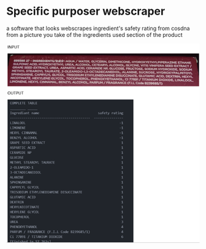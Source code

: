 # Specific purposer webscraper
a software that looks webscrapes ingredient's safety rating from cosdna from a picture you take of the ingredients used section of the product 

![alt text](https://github.com/JADcooler/sunscreen/blob/main/INPUT%20AND%20OUTPUT.png)

